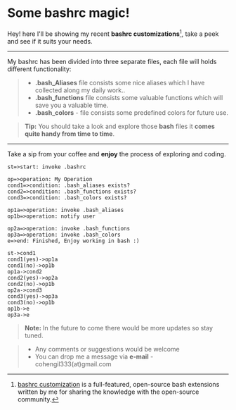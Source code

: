 **Some bashrc magic!**
===================

Hey! 
here I'll be showing my recent **bashrc customizations**[^bashrc_customization], take a peek and see if it suits your needs.

----------
My bashrc has been divided into three separate files, each file will holds different functionality: 

> -  **.bash_Aliases**    file consists some nice aliases which I have collected along my daily work..
> - **.bash_functions** file consists some valuable functions which will save you a valuable time.
> - **.bash_colors**   -   file consists some predefined colors for future use.

> **Tip:** You should take a look and explore those **bash** files it **comes quite handy from time to time**. 

---
  Take a sip from your coffee <i class="icon-coffee"></i> and **enjoy** the process of exploring and coding.

```flow
st=>start: invoke .bashrc

op=>operation: My Operation
cond1=>condition: .bash_aliases exists?
cond2=>condition: .bash_functions exists?
cond3=>condition: .bash_colors exists?

op1a=>operation: invoke .bash_aliases
op1b=>operation: notify user

op2a=>operation: invoke .bash_functions
op3a=>operation: invoke .bash_colors
e=>end: Finished, Enjoy working in bash :)

st->cond1
cond1(yes)->op1a
cond1(no)->op1b
op1a->cond2
cond2(yes)->op2a
cond2(no)->op1b
op2a->cond3
cond3(yes)->op3a
cond3(no)->op1b
op1b->e
op3a->e

```

> **Note:** In the future to come there would be more updates so stay tuned.

> - Any comments or suggestions would be welcome
> - You can drop me a message via **e-mail** -  cohengil333(at)gmail.com

  [^bashrc_customization]: [bashrc customization](https://stackedit.io/) is a full-featured, open-source bash extensions written by me for sharing the knowledge with the open-source community.
  
